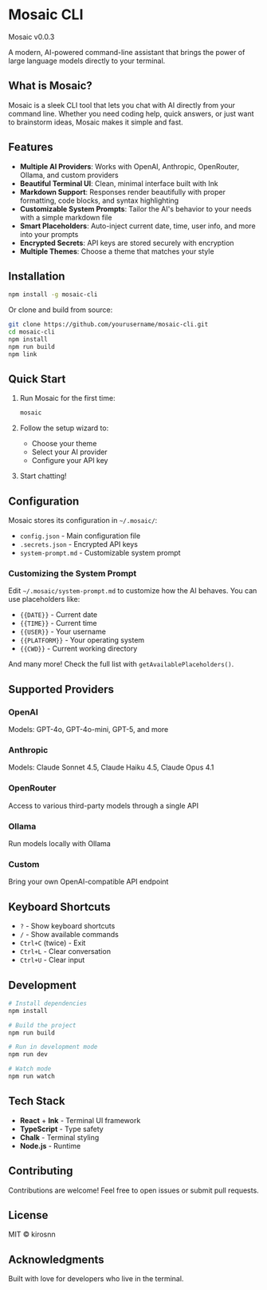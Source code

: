 # Mosaic CLI

Mosaic v0.0.3

A modern, AI-powered command-line assistant that brings the power of large language models directly to your terminal.

## What is Mosaic?

Mosaic is a sleek CLI tool that lets you chat with AI directly from your command line. Whether you need coding help, quick answers, or just want to brainstorm ideas, Mosaic makes it simple and fast.

## Features

- **Multiple AI Providers**: Works with OpenAI, Anthropic, OpenRouter, Ollama, and custom providers
- **Beautiful Terminal UI**: Clean, minimal interface built with Ink
- **Markdown Support**: Responses render beautifully with proper formatting, code blocks, and syntax highlighting
- **Customizable System Prompts**: Tailor the AI's behavior to your needs with a simple markdown file
- **Smart Placeholders**: Auto-inject current date, time, user info, and more into your prompts
- **Encrypted Secrets**: API keys are stored securely with encryption
- **Multiple Themes**: Choose a theme that matches your style

## Installation

```bash
npm install -g mosaic-cli
```

Or clone and build from source:

```bash
git clone https://github.com/yourusername/mosaic-cli.git
cd mosaic-cli
npm install
npm run build
npm link
```

## Quick Start

1. Run Mosaic for the first time:
   ```bash
   mosaic
   ```

2. Follow the setup wizard to:
   - Choose your theme
   - Select your AI provider
   - Configure your API key

3. Start chatting!

## Configuration

Mosaic stores its configuration in `~/.mosaic/`:

- `config.json` - Main configuration file
- `.secrets.json` - Encrypted API keys
- `system-prompt.md` - Customizable system prompt

### Customizing the System Prompt

Edit `~/.mosaic/system-prompt.md` to customize how the AI behaves. You can use placeholders like:

- `{{DATE}}` - Current date
- `{{TIME}}` - Current time
- `{{USER}}` - Your username
- `{{PLATFORM}}` - Your operating system
- `{{CWD}}` - Current working directory

And many more! Check the full list with `getAvailablePlaceholders()`.

## Supported Providers

### OpenAI
Models: GPT-4o, GPT-4o-mini, GPT-5, and more

### Anthropic
Models: Claude Sonnet 4.5, Claude Haiku 4.5, Claude Opus 4.1

### OpenRouter
Access to various third-party models through a single API

### Ollama
Run models locally with Ollama

### Custom
Bring your own OpenAI-compatible API endpoint

## Keyboard Shortcuts

- `?` - Show keyboard shortcuts
- `/` - Show available commands
- `Ctrl+C` (twice) - Exit
- `Ctrl+L` - Clear conversation
- `Ctrl+U` - Clear input

## Development

```bash
# Install dependencies
npm install

# Build the project
npm run build

# Run in development mode
npm run dev

# Watch mode
npm run watch
```

## Tech Stack

- **React** + **Ink** - Terminal UI framework
- **TypeScript** - Type safety
- **Chalk** - Terminal styling
- **Node.js** - Runtime

## Contributing

Contributions are welcome! Feel free to open issues or submit pull requests.

## License

MIT © kirosnn

## Acknowledgments

Built with love for developers who live in the terminal.
